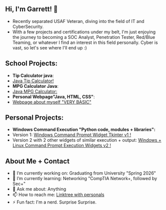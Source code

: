 ## Hi, I'm Garrett! 👋
<!--<img align ="left" width ="400" height = "400" src = "https://github.com/user-attachments/assets/096dac3d-3925-4b0c-863f-03561187c578">-->
- Recently separated USAF Veteran, diving into the field of IT and CyberSecurity.
- With a few projects and certifications under my belt, I'm just enjoying the journey to becoming a SOC Analyst, Penetration Tester, Red/Blue Teaming, or whatever I find an interest in this field personally. Cyber is vast, so let's see where I'll end up :)

## **School Projects:**
- __Tip Calculator java__:
- [Java Tip Calculator!](https://github.com/GarrettCook115/Pric-Tax-Calculator/blob/main/Assignment1B.java)
- __MPG Calculator Java__:
- [Java MPG Calculator:](https://github.com/GarrettCook115/MPG-Calculator/tree/main)
- __Personal Webpage"Java, HTML, CSS"__:
- [Webpage about myself "VERY BASIC"](https://github.com/GarrettCook115/Web-Development-Project)

  
## **Personal Projects:**
- __Windows Command Execution "Python code, modules + libraries":__
- Version 1:
[Windows Command Prompt Widget Tkinter v1 !](https://github.com/GarrettCook115/App-1)
- Version 2 with 2 other widgets of similar execution + output:
[Windows + Linux Command Prompt Execution Widgets v2 !](https://github.com/GarrettCook115/WebSite-Command-Prompt-Execution-APPS)

<!--
**GarrettCook115/GarrettCook115** is a ✨ _special_ ✨ repository because its `README.md` (this file) appears on your GitHub profile.

Here are some ideas to get you started:

- 🔭 I’m currently working on ...
- 🌱 I’m currently learning ...
- 👯 I’m looking to collaborate on ...
- 🤔 I’m looking for help with ...
- 💬 Ask me about ...
- 📫 How to reach me: ...
- 😄 Pronouns: ...
- ⚡ Fun fact: ...
-->

## __About Me + Contact__
- 🔭 I’m currently working on: Graduating from University "Spring 2026"
- 🌱 I’m currently learning: Networking "CompTIA Network+, followed by Sec+"
- 💬 Ask me about: Anything
- 📫 How to reach me: [Linktree with personals](https://linktr.ee/GarrettCook115)
- ⚡ Fun fact: I'm a nerd. Surprise Surprise. 
